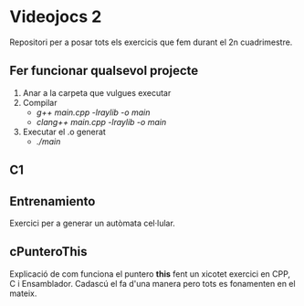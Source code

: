 # Videojocs 2
Repositori per a posar tots els exercicis que fem durant el 2n cuadrimestre.

## Fer funcionar qualsevol projecte
1. Anar a la carpeta que vulgues executar
2. Compilar
    * _g++ main.cpp -lraylib -o main_
    * _clang++ main.cpp -lraylib -o main_
3. Executar el .o generat
    * _./main_

## C1

## Entrenamiento
Exercici per a generar un autòmata cel·lular.

## cPunteroThis
Explicació de com funciona el puntero **this** fent un xicotet exercici en CPP, C i Ensamblador. Cadascú el fa d'una manera pero tots es fonamenten en el mateix.